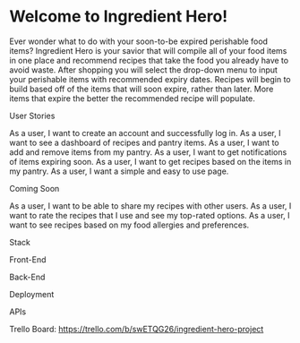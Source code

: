 # Welcome to Ingredient Hero!

Ever wonder what to do with your soon-to-be expired perishable food items? Ingredient Hero is your savior that will compile all of your food items in one place and recommend 
recipes that take the food you already have to avoid waste. After shopping you will select the drop-down menu to input your perishable items with recommended expiry dates. Recipes will begin to build based off of the items that will soon expire, rather than later. More items that expire the better the recommended recipe will populate. 





User Stories

As a user, I want to create an account and successfully log in.
As a user, I want to see a dashboard of recipes and pantry items.
As a user, I want to add and remove items from my pantry.
As a user, I want to get notifications of items expiring soon.
As a user, I want to get recipes based on the items in my pantry.
As a user, I want a simple and easy to use page.


Coming Soon

As a user, I want to be able to share my recipes with other users.
As a user, I want to rate the recipes that I use and see my top-rated options.
As a user, I want to see recipes based on my food allergies and preferences.


Stack


Front-End



Back-End

Deployment

APIs



Trello Board: https://trello.com/b/swETQG26/ingredient-hero-project

